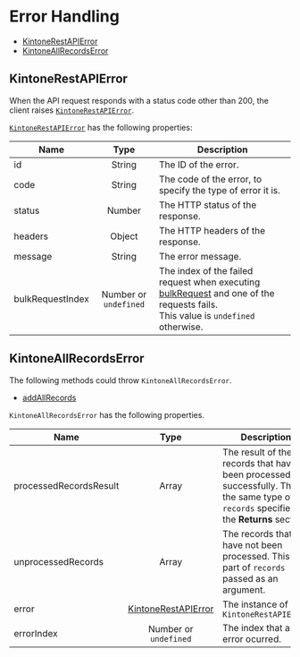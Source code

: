 # Error Handling

- [KintoneRestAPIError](#kintonerestapierror)
- [KintoneAllRecordsError](#kintoneallrecordserror)

## KintoneRestAPIError

When the API request responds with a status code other than 200, the client raises [`KintoneRestAPIError`](../src/KintoneRestAPIError.ts).

[`KintoneRestAPIError`](../src/KintoneRestAPIError.ts) has the following properties:

| Name             |         Type          | Description                                                                                                                                                |
| ---------------- | :-------------------: | ---------------------------------------------------------------------------------------------------------------------------------------------------------- |
| id               |        String         | The ID of the error.                                                                                                                                       |
| code             |        String         | The code of the error, to specify the type of error it is.                                                                                                 |
| status           |        Number         | The HTTP status of the response.                                                                                                                           |
| headers          |        Object         | The HTTP headers of the response.                                                                                                                          |
| message          |        String         | The error message.                                                                                                                                         |
| bulkRequestIndex | Number or `undefined` | The index of the failed request when executing [bulkRequest](docs/bulkRequest.md) and one of the requests fails.<br />This value is `undefined` otherwise. |

## KintoneAllRecordsError

The following methods could throw `KintoneAllRecordsError`.

- [addAllRecords](record.md#addAllRecords)

`KintoneAllRecordsError` has the following properties.

| Name                   |                    Type                     | Description                                                                                                                               |
| ---------------------- | :-----------------------------------------: | ----------------------------------------------------------------------------------------------------------------------------------------- |
| processedRecordsResult |                    Array                    | The result of the records that have been processed successfully. This is the same type of `records` specified in the **Returns** section. |
| unprocessedRecords     |                    Array                    | The records that have not been processed. This is a part of `records` passed as an argument.                                              |
| error                  | [KintoneRestAPIError](#KintoneRestAPIError) | The instance of `KintoneRestAPIError`                                                                                                     |
| errorIndex             |         Number or<br />`undefined`          | The index that an error ocurred.                                                                                                          |
